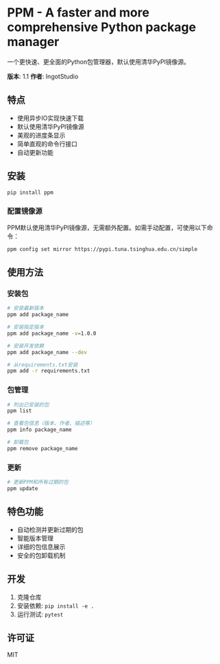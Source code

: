 # PPM - A faster and more comprehensive Python package manager

一个更快速、更全面的Python包管理器，默认使用清华PyPI镜像源。

**版本**: 1.1
**作者**: IngotStudio

## 特点

- 使用异步IO实现快速下载
- 默认使用清华PyPI镜像源
- 美观的进度条显示
- 简单直观的命令行接口
- 自动更新功能

## 安装

```bash
pip install ppm
```

### 配置镜像源

PPM默认使用清华PyPI镜像源，无需额外配置。如需手动配置，可使用以下命令：

```bash
ppm config set mirror https://pypi.tuna.tsinghua.edu.cn/simple
```

## 使用方法

### 安装包

```bash
# 安装最新版本
ppm add package_name

# 安装指定版本
ppm add package_name -v=1.0.0

# 安装开发依赖
ppm add package_name --dev

# 从requirements.txt安装
ppm add -r requirements.txt
```

### 包管理

```bash
# 列出已安装的包
ppm list

# 查看包信息（版本、作者、描述等）
ppm info package_name

# 卸载包
ppm remove package_name
```

### 更新

```bash
# 更新PPM和所有过期的包
ppm update
```

## 特色功能

- 自动检测并更新过期的包
- 智能版本管理
- 详细的包信息展示
- 安全的包卸载机制

## 开发

1. 克隆仓库
2. 安装依赖: `pip install -e .`
3. 运行测试: `pytest`

## 许可证

MIT